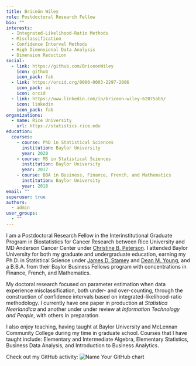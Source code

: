 ```yaml
---
title: Briceön Wiley
role: Postdoctoral Research Fellow
bio: ""
interests:
  - Integrated-Likelihood-Ratio Methods
  - Misclassification
  - Confidence Interval Methods
  - High Dimensional Data Analysis
  - Dimension Reduction
social:
  - link: https://github.com/BriceonWiley
    icon: github
    icon_pack: fab
  - link: https://orcid.org/0000-0003-2297-2006
    icon_pack: ai
    icon: orcid
  - link: https://www.linkedin.com/in/briceon-wiley-62075ab5/
    icon: linkedin
    icon_pack: fab
organizations:
  - name: Rice University
    url: https://statistics.rice.edu
education:
  courses:
    - course: PhD in Statistical Sciences
      institution: Baylor University
      year: 2020
    - course: MS in Statistical Sciences
      institution: Baylor University
      year: 2017
    - course: BBA in Business, Finance, French, and Mathematics
      institution: Baylor University
      year: 2016
email: ""
superuser: true
authors:
  - admin
user_groups:
  - ""
---
```

I am a Postdoctoral Research Fellow in the Interinstitutional Graduate Program in Biostatistics for Cancer Research between Rice University and MD Anderson Cancer Center under [Christine B. Peterson](https://odin.mdacc.tmc.edu/~cbpeterson/). I attended Baylor University for both my graduate and undergraduate education, earning my Ph.D. in Statistical Science under [James D. Stamey](https://www.baylor.edu/statistics/index.php?id=941846) and [Dean M. Young](https://www.baylor.edu/statistics/index.php?id=941857), and a B.B.A. from their Baylor Business Fellows program with concentrations in Finance, French, and Mathematics.

My doctoral research focused on parameter estimation when data experience misclassification, both under- and over-counting, through the construction of confidence intervals based on integrated-likelihood-ratio methodology. I currently have one paper in production at *Statistica Neerlandica* and another under under review at *Information Technology and People*, with others in preparation.

I also enjoy teaching, having taught at Baylor University and McLennan Community College during my time in graduate school. Courses that I have taught include: Elementary and Intermediate Algebra, Elementary Statistics, Business Data Analysis, and Introduction to Business Analytics.

Check out my GitHub activity:
<img src="https://ghchart.rshah.org/523A28/BriceonWiley" alt="Name Your GitHub chart">
